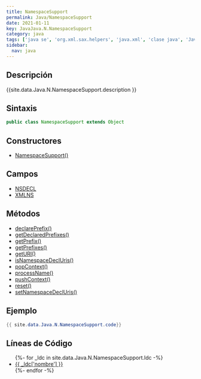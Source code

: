 ```yaml
---
title: NamespaceSupport
permalink: Java/NamespaceSupport
date: 2021-01-11
key: JavaJava.N.NamespaceSupport
category: java
tags: ['java se', 'org.xml.sax.helpers', 'java.xml', 'clase java', 'Java 1.4', 'SAX 2.0']
sidebar: 
  nav: java
---
```


## Descripción
{{site.data.Java.N.NamespaceSupport.description }}

## Sintaxis
~~~java
public class NamespaceSupport extends Object
~~~

## Constructores
* [NamespaceSupport()](/Java/NamespaceSupport/NamespaceSupport/)

## Campos
* [NSDECL](/Java/NamespaceSupport/NSDECL)
* [XMLNS](/Java/NamespaceSupport/XMLNS)

## Métodos
* [declarePrefix()](/Java/NamespaceSupport/declarePrefix)
* [getDeclaredPrefixes()](/Java/NamespaceSupport/getDeclaredPrefixes)
* [getPrefix()](/Java/NamespaceSupport/getPrefix)
* [getPrefixes()](/Java/NamespaceSupport/getPrefixes)
* [getURI()](/Java/NamespaceSupport/getURI)
* [isNamespaceDeclUris()](/Java/NamespaceSupport/isNamespaceDeclUris)
* [popContext()](/Java/NamespaceSupport/popContext)
* [processName()](/Java/NamespaceSupport/processName)
* [pushContext()](/Java/NamespaceSupport/pushContext)
* [reset()](/Java/NamespaceSupport/reset)
* [setNamespaceDeclUris()](/Java/NamespaceSupport/setNamespaceDeclUris)

## Ejemplo
~~~java
{{ site.data.Java.N.NamespaceSupport.code}}
~~~

## Líneas de Código
<ul>
{%- for _ldc in site.data.Java.N.NamespaceSupport.ldc -%}
   <li>
       <a href="{{_ldc['url'] }}">{{ _ldc['nombre'] }}</a>
   </li>
{%- endfor -%}
</ul>

